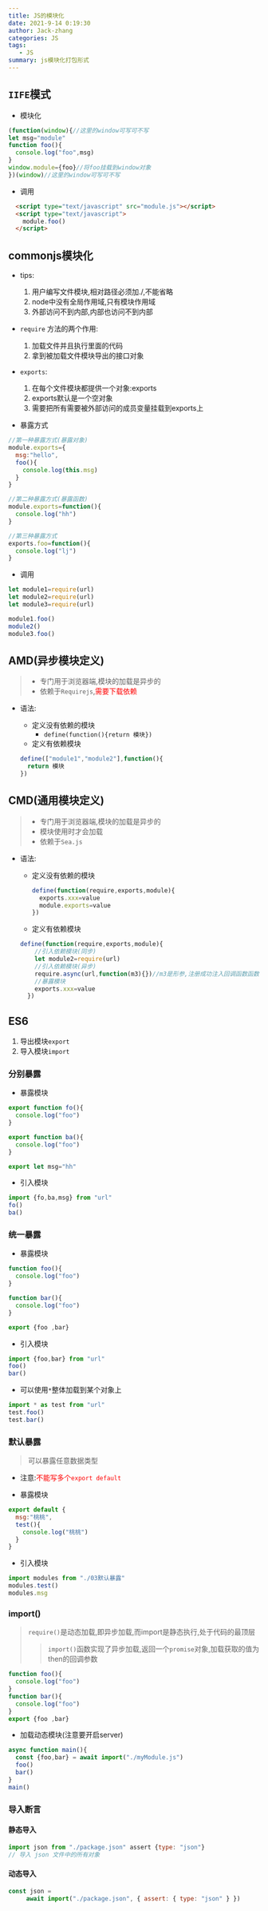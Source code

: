 ```yaml
---
title: JS的模块化
date: 2021-9-14 0:19:30
author: Jack-zhang
categories: JS
tags:
   - JS
summary: js模块化打包形式
---
```


## ```IIFE```模式

* 模块化

```js
(function(window){//这里的window可写可不写
let msg="module"
function foo(){
  console.log("foo",msg)
}
window.module={foo}//将foo挂载到window对象
})(window)//这里的window可写可不写
```

* 调用

```html
  <script type="text/javascript" src="module.js"></script>
  <script type="text/javascript">
    module.foo()
  </script>
```

## commonjs模块化

* tips:
  1. 用户编写文件模块,相对路径必须加./,不能省略
  2. node中没有全局作用域,只有模块作用域
  3. 外部访问不到内部,内部也访问不到内部

* ```require``` 方法的两个作用:
  1. 加载文件并且执行里面的代码
  2. 拿到被加载文件模块导出的接口对象

* `exports`:
  1. 在每个文件模块都提供一个对象:exports
  2. exports默认是一个空对象
  3. 需要把所有需要被外部访问的成员变量挂载到exports上

* 暴露方式

```js
//第一种暴露方式(暴露对象)
module.exports={
  msg:"hello",
  foo(){
    console.log(this.msg)
  }
}

//第二种暴露方式(暴露函数)
module.exports=function(){
  console.log("hh")
}

//第三种暴露方式
exports.foo=function(){
  console.log("lj")
}
```

* 调用

```js
let module1=require(url)
let module2=require(url)
let module3=require(url)

module1.foo()
module2()
module3.foo()

```

## AMD(异步模块定义)

> * 专门用于浏览器端,模块的加载是异步的
> * 依赖于```Requirejs```,<span style="color:red">需要下载依赖</span>

* 语法:
  * 定义没有依赖的模块
    * ```define(function(){return 模块})```
  * 定义有依赖模块
  
  ```js
  define(["module1","module2"],function(){
    return 模块
  })
  ```

## CMD(通用模块定义)

> * 专门用于浏览器端,模块的加载是异步的
> * 模块使用时才会加载
> * 依赖于```Sea.js```

* 语法:
  * 定义没有依赖的模块

    ```js
    define(function(require,exports,module){
      exports.xxx=value
      module.exports=value
    })
    ```

  * 定义有依赖模块
  
  ```js
  define(function(require,exports,module){
      //引入依赖模块(同步)
      let module2=require(url)
      //引入依赖模块(异步)
      require.async(url,function(m3){})//m3是形参,注册成功注入回调函数函数
      //暴露模块
      exports.xxx=value
    })
  ```

## ES6

1. 导出模块`export`
2. 导入模块`import`

### 分别暴露

* 暴露模块
  
```js
export function fo(){
  console.log("foo")
}

export function ba(){
  console.log("foo")
}

export let msg="hh"
```

* 引入模块

```js
import {fo,ba,msg} from "url"
fo()
ba()
```

### 统一暴露

* 暴露模块

```js
function foo(){
  console.log("foo")
}

function bar(){
  console.log("foo")
}

export {foo ,bar}
```

* 引入模块
  
```js
import {foo,bar} from "url"
foo()
bar()
```

* 可以使用`*`整体加载到某个对象上

```js
import * as test from "url"
test.foo()
test.bar()
```

### 默认暴露

> 可以暴露任意数据类型

* 注意:<span style="color:red">不能写多个```export default```</span>

* 暴露模块
  
```js
export default { 
  msg:"桃桃",
  test(){
    console.log("桃桃")
  }
}
```

* 引入模块

```js
import modules from "./03默认暴露"
modules.test()
modules.msg
```

### import()

> `require()`是动态加载,即异步加载,而import是静态执行,处于代码的最顶层
>>`import()`函数实现了异步加载,返回一个`promise`对象,加载获取的值为then的回调参数

```js
function foo(){
  console.log("foo")
}
function bar(){
  console.log("foo")
}
export {foo ,bar}
```

* 加载动态模块(注意要开启server)

```js
async function main(){
  const {foo,bar} = await import("./myModule.js")
  foo()
  bar()
}
main()
```

### 导入断言

#### 静态导入

 ```js
 import json from "./package.json" assert {type: "json"}
 // 导入 json 文件中的所有对象
 ```

#### 动态导入

 ```js
 const json = 
      await import("./package.json", { assert: { type: "json" } })
 ```
